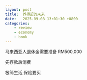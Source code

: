 ```yaml
---
layout: post
title:  养得起的未来
date:   2025-09-08 13:01:30 +0800
categories: 
    - review
    - economy
    - book
---
```


马来西亚人退休金需要准备 RM500,000

先存款后消费

极简生活,保险要买